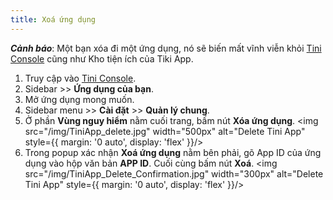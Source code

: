 ```yaml
---
title: Xoá ứng dụng
---
```


***Cảnh báo***: Một bạn xóa đi một ứng dụng, nó sẽ biến mất vĩnh viễn khỏi [Tini Console](https://developer.tiki.vn/apps) cũng như Kho tiện ích của Tiki App.

1. Truy cập vào [Tini Console](https://developer.tiki.vn/apps).
2. Sidebar >> **Ứng dụng của bạn**.
3. Mở ứng dụng mong muốn.
4. Sidebar menu >> **Cài đặt** >> **Quản lý chung**.
5. Ở phần **Vùng nguy hiểm** nằm cuối trang, bấm nút **Xóa ứng dụng**.
   <img src="/img/TiniApp_delete.jpg" width="500px" alt="Delete Tini App" style={{ margin: '0 auto', display: 'flex' }}/>
6. Trong popup xác nhận **Xoá ứng dụng** nằm bên phải, gõ App ID của ứng dụng vào hộp văn bản **APP ID**. Cuối cùng bấm nút **Xoá**.
   <img src="/img/TiniApp_Delete_Confirmation.jpg" width="300px" alt="Delete Tini App" style={{ margin: '0 auto', display: 'flex' }}/>

